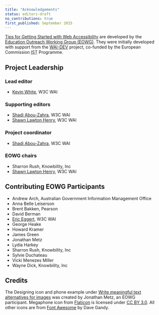 ```yaml
---
title: "Acknowledgements"
status: editors-draft
no_contributions: true
first_published: September 2015
---
```


[Tips for Getting Started with Web Accessibility](index.html) are developed by the [Education Outreach Working Group (EOWG)](/WAI/EO/). They were initially developed with support from the [WAI-DEV](/WAI/DEV/) project, co-funded by the European Commission <abbr title="Information Society Technologies">IST</abbr> Programme.

## Project Leadership

### Lead editor

* [Kevin White](/People/#kevin), W3C WAI

### Supporting editors

* [Shadi Abou-Zahra](/People/shadi), W3C WAI
* [Shawn Lawton Henry](/People/shawn), W3C WAI

### Project coordinator

* [Shadi Abou-Zahra](/People/shadi), W3C WAI

### EOWG chairs

* Sharron Rush, Knowbility, Inc
* [Shawn Lawton Henry](/People/shawn), W3C WAI

## Contributing EOWG Participants

* Andrew Arch, Australian Government Information Management Office
* Anna Belle Leiserson
* Brent Bakken, Pearson
* David Berman
* [Eric Eggert](/People/yatil), W3C WAI
* George Heake
* Howard Kramer
* James Green
* Jonathan Metz
* Lydia Harkey
* Sharron Rush, Knowbility, Inc
* Sylvie Duchateau
* Vicki Menezes Miller
* Wayne Dick, Knowbility, Inc

## Credits

The Designing icon and phone example under [Write meaningful text alternatives for images](writing.html#write-meaningful-text-alternatives-for-images) was created by Jonathan Metz, an EOWG participant. Megaphone icon from [Flaticon](http://www.flaticon.com) is licensed under [CC BY 3.0](http://creativecommons.org/licenses/by/3.0/). All other icons are from [Font Awesome](http://fontawesome.io) by Dave Gandy.
